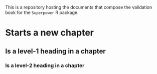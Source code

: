This is a repository hosting the documents that compose the validation book for the `Superpower` R package.

# Starts a new chapter
## Is a level-1 heading in a chapter
### Is a level-2 heading in a chapter